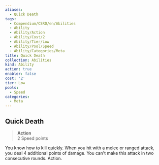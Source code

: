 ```yaml
---
aliases:
  - Quick Death
tags:
  - Compendium/CSRD/en/Abilities
  - Ability
  - Ability/Action
  - Ability/Cost/2
  - Ability/Tier/Low
  - Ability/Pool/Speed
  - Ability/Categories/Meta
title: Quick Death
collection: Abilities
kind: Ability
action: true
enabler: false
cost: '2'
tier: Low
pools:
  - Speed
categories:
  - Meta
---
```

## Quick Death  
>**Action**  
>2 Speed points
  
You know how to kill quickly. When you hit with a melee or ranged attack, you deal 4 additional points of damage. You can't make this attack in two consecutive rounds. Action.